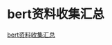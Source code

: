 # bert资料收集汇总
[bert资料收集汇总](https://aiwithcloud.com/2021/02/16/bert%e8%b5%84%e6%96%99%e6%94%b6%e9%9b%86%e6%b1%87%e6%80%bb/)